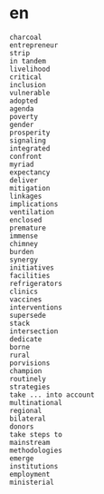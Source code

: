 # en

    charcoal
    entrepreneur
    strip
    in tandem
    livelihood
    critical
    inclusion
    vulnerable
    adopted
    agenda
    poverty
    gender
    prosperity
    signaling
    integrated
    confront
    myriad
    expectancy
    deliver
    mitigation
    linkages
    implications
    ventilation
    enclosed
    premature
    immense
    chimney
    burden
    synergy
    initiatives
    facilities
    refrigerators
    clinics
    vaccines
    interventions
    supersede
    stack
    intersection
    dedicate
    borne
    rural
    porvisions
    champion
    routinely
    strategies
    take ... into account
    multinational
    regional
    bilateral
    donors
    take steps to
    mainstream
    methodologies
    emerge
    institutions
    employment
    ministerial

